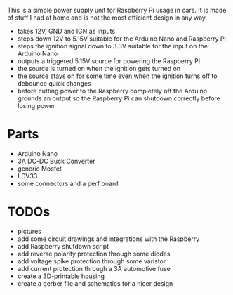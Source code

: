 This is a simple power supply unit for Raspberry Pi usage in cars. It is made of stuff I had at home and is not the most efficient design in any way.

* takes 12V, GND and IGN as inputs
* steps down 12V to 5.15V suitable for the Arduino Nano and Raspberry Pi
* steps the ignition signal down to 3.3V suitable for the input on the Arduino Nano
* outputs a triggered 5.15V source for powering the Raspberry Pi
* the source is turned on when the ignition gets turned on
* the source stays on for some time even when the ignition turns off to debounce quick changes
* before cutting power to the Raspberry completely off the Arduino grounds an output so the Raspberry Pi can shutdown correctly before losing power

# Parts 

* Arduino Nano
* 3A DC-DC Buck Converter
* generic Mosfet
* LDV33
* some connectors and a perf board

# TODOs
* pictures
* add some circuit drawings and integrations with the Raspberry
* add Raspberry shutdown script
* add reverse polarity protection through some diodes
* add voltage spike protection through some varistor
* add current protection through a 3A automotive fuse
* create a 3D-printable housing
* create a gerber file and schematics for a nicer design

